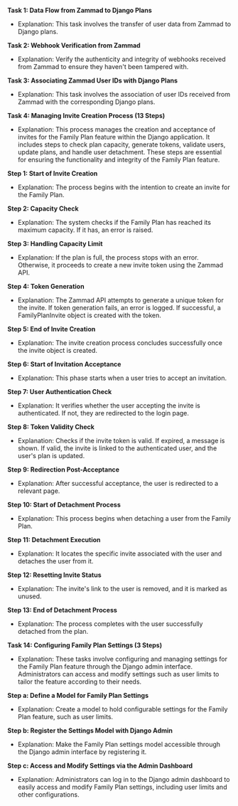 **Task 1: Data Flow from Zammad to Django Plans**

* Explanation: This task involves the transfer of user data from Zammad to Django plans.

**Task 2: Webhook Verification from Zammad**

* Explanation: Verify the authenticity and integrity of webhooks received from Zammad to ensure they haven't been tampered with.

**Task 3: Associating Zammad User IDs with Django Plans**

* Explanation: This task involves the association of user IDs received from Zammad with the corresponding Django plans.

**Task 4: Managing Invite Creation Process (13 Steps)**

* Explanation: This process manages the creation and acceptance of invites for the Family Plan feature within the Django application. It includes steps to check plan capacity, generate tokens, validate users, update plans, and handle user detachment. These steps are essential for ensuring the functionality and integrity of the Family Plan feature.

**Step 1: Start of Invite Creation**

* Explanation: The process begins with the intention to create an invite for the Family Plan.

**Step 2: Capacity Check**

* Explanation: The system checks if the Family Plan has reached its maximum capacity. If it has, an error is raised.

**Step 3: Handling Capacity Limit**

* Explanation: If the plan is full, the process stops with an error. Otherwise, it proceeds to create a new invite token using the Zammad API.

**Step 4: Token Generation**

* Explanation: The Zammad API attempts to generate a unique token for the invite. If token generation fails, an error is logged. If successful, a FamilyPlanInvite object is created with the token.

**Step 5: End of Invite Creation**

* Explanation: The invite creation process concludes successfully once the invite object is created.

**Step 6: Start of Invitation Acceptance**

* Explanation: This phase starts when a user tries to accept an invitation.

**Step 7: User Authentication Check**

* Explanation: It verifies whether the user accepting the invite is authenticated. If not, they are redirected to the login page.

**Step 8: Token Validity Check**

* Explanation: Checks if the invite token is valid. If expired, a message is shown. If valid, the invite is linked to the authenticated user, and the user's plan is updated.

**Step 9: Redirection Post-Acceptance**

* Explanation: After successful acceptance, the user is redirected to a relevant page.

**Step 10: Start of Detachment Process**

* Explanation: This process begins when detaching a user from the Family Plan.

**Step 11: Detachment Execution**

* Explanation: It locates the specific invite associated with the user and detaches the user from it.

**Step 12: Resetting Invite Status**

* Explanation: The invite's link to the user is removed, and it is marked as unused.

**Step 13: End of Detachment Process**

* Explanation: The process completes with the user successfully detached from the plan.

**Task 14: Configuring Family Plan Settings (3 Steps)**

* Explanation: These tasks involve configuring and managing settings for the Family Plan feature through the Django admin interface. Administrators can access and modify settings such as user limits to tailor the feature according to their needs.

**Step a: Define a Model for Family Plan Settings**

* Explanation: Create a model to hold configurable settings for the Family Plan feature, such as user limits.

**Step b: Register the Settings Model with Django Admin**

* Explanation: Make the Family Plan settings model accessible through the Django admin interface by registering it.

**Step c: Access and Modify Settings via the Admin Dashboard**

* Explanation: Administrators can log in to the Django admin dashboard to easily access and modify Family Plan settings, including user limits and other configurations.
